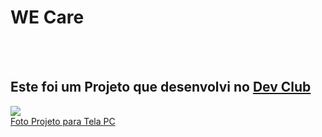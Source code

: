 <h1>WE Care</h1>
<br>
<br>
<h2>Este foi um Projeto que desenvolvi no <a Href="https://rodolfomori.com.br/devclub">Dev Club</h2>

<figuri>
<img src="https://github.com/MarceloNaja79/We-Care/blob/37ee15bc3455037d40eef9fbb6962f521c04cddc/Projetos%20acabados/We%20Care/img/We%20Care%20Print%20GitHub.PNG?raw=true"/>
<figcaption>Foto Projeto para Tela PC</figcaption>
<figuri/>
